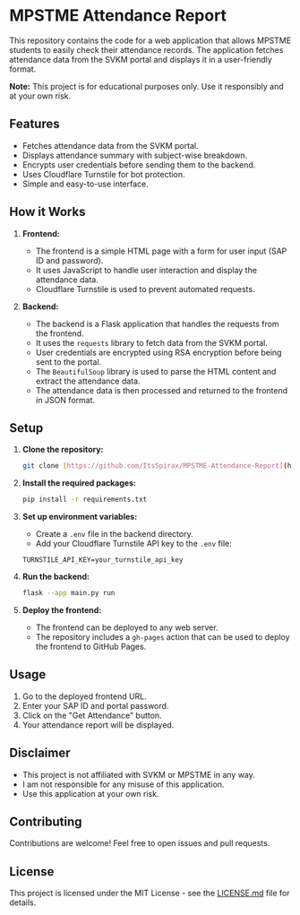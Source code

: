 # MPSTME Attendance Report

This repository contains the code for a web application that allows MPSTME students to easily check their attendance records. The application fetches attendance data from the SVKM portal and displays it in a user-friendly format.

**Note:** This project is for educational purposes only. Use it responsibly and at your own risk.

## Features

* Fetches attendance data from the SVKM portal.
* Displays attendance summary with subject-wise breakdown.
* Encrypts user credentials before sending them to the backend.
* Uses Cloudflare Turnstile for bot protection.
* Simple and easy-to-use interface.

## How it Works

1.  **Frontend:**
    *   The frontend is a simple HTML page with a form for user input (SAP ID and password).
    *   It uses JavaScript to handle user interaction and display the attendance data.
    *   Cloudflare Turnstile is used to prevent automated requests.

2.  **Backend:**
    *   The backend is a Flask application that handles the requests from the frontend.
    *   It uses the `requests` library to fetch data from the SVKM portal.
    *   User credentials are encrypted using RSA encryption before being sent to the portal.
    *   The `BeautifulSoup` library is used to parse the HTML content and extract the attendance data.
    *   The attendance data is then processed and returned to the frontend in JSON format.

## Setup

1.  **Clone the repository:**

    ```bash
    git clone [https://github.com/ItsSpirax/MPSTME-Attendance-Report](https://github.com/ItsSpirax/MPSTME-Attendance-Report)
    ```

2.  **Install the required packages:**

    ```bash
    pip install -r requirements.txt
    ```

3.  **Set up environment variables:**

    *   Create a `.env` file in the backend directory.
    *   Add your Cloudflare Turnstile API key to the `.env` file:

    ```
    TURNSTILE_API_KEY=your_turnstile_api_key
    ```

4.  **Run the backend:**

    ```bash
    flask --app main.py run
    ```

5.  **Deploy the frontend:**

    *   The frontend can be deployed to any web server.
    *   The repository includes a `gh-pages` action that can be used to deploy the frontend to GitHub Pages.

## Usage

1.  Go to the deployed frontend URL.
2.  Enter your SAP ID and portal password.
3.  Click on the "Get Attendance" button.
4.  Your attendance report will be displayed.

## Disclaimer

*   This project is not affiliated with SVKM or MPSTME in any way.
*   I am not responsible for any misuse of this application.
*   Use this application at your own risk.

## Contributing

Contributions are welcome! Feel free to open issues and pull requests.

## License

This project is licensed under the MIT License - see the [LICENSE.md](LICENSE.md) file for details.
